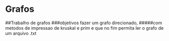 # Grafos
##Trabalho de grafos
###objetivos fazer um grafo direcionado, 
#####com metodos de impressao de kruskal e prim e que no fim permita ler o grafo de um arquivo .txt
